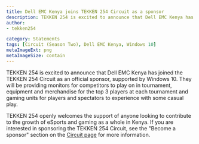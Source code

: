 ```yaml
---
title: Dell EMC Kenya joins TEKKEN 254 Circuit as a sponsor
description: TEKKEN 254 is excited to announce that Dell EMC Kenya has joined the TEKKEN 254 Circuit as an official sponsor, supported by Windows 10.
author:
- tekken254

category: Statements
tags: [Circuit (Season Two), Dell EMC Kenya, Windows 10]
metaImageExt: png
metaImageSize: contain
---
```

TEKKEN 254 is excited to announce that Dell EMC Kenya has joined the TEKKEN 254 Circuit as an official sponsor, supported by Windows 10. They will be providing monitors for competitors to play on in tournament, equipment and merchandise for the top 3 players at each tournament and gaming units for players and spectators to experience with some casual play.

TEKKEN 254 openly welcomes the support of anyone looking to contribute to the growth of eSports and gaming as a whole in Kenya. If you are interested in sponsoring the TEKKEN 254 Circuit, see the "Become a sponsor" section on the [Circuit page](/circuit) for more information.